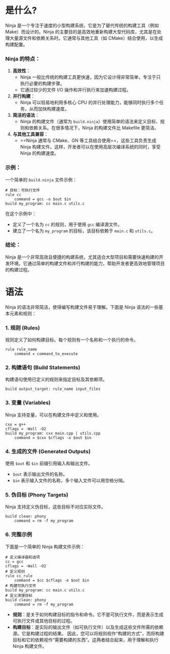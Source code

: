 # 是什么?
Ninja 是一个专注于速度的小型构建系统，它是为了替代传统的构建工具（例如 Make）而设计的。Ninja 的主要目的是高效地重新构建大型代码库，尤其是在处理大量源文件和依赖关系时。它通常与其他工具（如 CMake）结合使用，以生成构建配置。
### Ninja 的特点：
1. **高效性**：
   - Ninja 一般比传统的构建工具更快速，因为它设计得非常简单，专注于只执行必要的构建步骤。
   - 它通过较少的文件 I/O 操作和并行执行来加速构建过程。
2. **并行构建**：
   - Ninja 可以轻易地利用多核心 CPU 的并行处理能力，能够同时执行多个任务，从而加快构建速度。
3. **简洁的语法**：
   - Ninja 的构建文件（通常为 `build.ninja`）使用简单的语法来定义目标、规则和依赖关系。在很多情况下，Ninja 的构建文件比 Makefile 更简洁。
4. **与其他工具兼容**：
   - ==Ninja 通常与 CMake、GN 等工具结合使用==，这些工具负责生成 Ninja 构建文件。这样，开发者可以在使用高层次编译系统的同时，享受 Ninja 的构建速度。
### 示例：
一个简单的 `build.ninja` 文件示例：
```ninja
# 目标：可执行文件
rule cc
    command = gcc -o $out $in
build my_program: cc main.c utils.c
```
在这个示例中：
- 定义了一个名为 `cc` 的规则，用于使用 `gcc` 编译源文件。
- 建立了一个名为 `my_program` 的目标，该目标依赖于 `main.c` 和 `utils.c`。
### 结论：
Ninja 是一个非常高效且便捷的构建系统，尤其适合大型项目和需要快速构建的开发环境。它通过简单的构建文件和并行构建的能力，帮助开发者更高效地管理项目的构建过程。
# 语法
Ninja 的语法非常简洁，使得编写构建文件易于理解。下面是 Ninja 语法的一些基本元素和规则：
### 1. 规则 (Rules)
规则定义了如何构建目标。每个规则有一个名称和一个执行的命令。
```ninja
rule rule_name
    command = command_to_execute
```
### 2. 构建语句 (Build Statements)
构建语句使用已定义的规则来指定目标及其依赖项。
```ninja
build output_target: rule_name input_files
```
### 3. 变量 (Variables)
Ninja 支持变量，可以在构建文件中定义和使用。
```ninja
cxx = g++
cflags = -Wall -O2
build my_program: cxx main.cpp | utils.cpp
    command = $cxx $cflags -o $out $in
```
### 4. 生成的文件 (Generated Outputs)
使用 `$out` 和 `$in` 前缀引用输入和输出文件。
- `$out` 表示输出文件的名称。
- `$in` 表示输入文件的名称，多个输入文件可以用空格分隔。
### 5. 伪目标 (Phony Targets)
Ninja 支持定义伪目标，这些目标不对应实际文件。
```ninja
build clean: phony
    command = rm -f my_program
```
### 6. 完整示例
下面是一个简单的 Ninja 构建文件示例：
```ninja
# 定义编译器和选项 
cc = gcc 
cflags = -Wall -O2
# 定义规则
rule cc_rule
    command = $cc $cflags -o $out $in
# 构建可执行文件
build my_program: cc main.c utils.c
# 定义清理目标
build clean: phony
    command = rm -f my_program
```
- **规则**：是关于如何构建目标的指令和命令。它不是可执行文件，而是表示生成可执行文件或其他目标的过程。
- **构建目标**：是实际的输出文件（如可执行文件）以及生成这些文件所需的依赖源。它是构建过程的结果。
因此，您可以将规则视作“构建的方式”，而将构建目标和它的依赖视作“需要构建的东西”。这两者结合起来，用于理解和执行 Ninja 构建文件。
